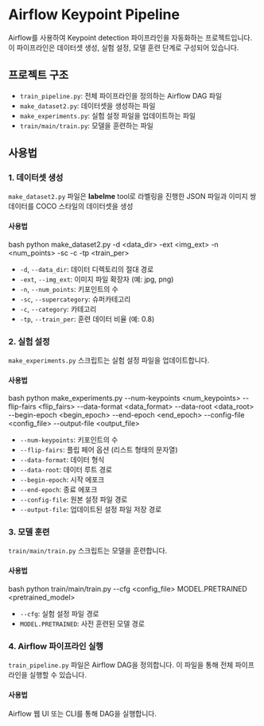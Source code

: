 # Airflow Keypoint Pipeline

Airflow를 사용하여 Keypoint detection 파이프라인을 자동화하는 프로젝트입니다. 이 파이프라인은 데이터셋 생성, 실험 설정, 모델 훈련 단계로 구성되어 있습니다.

## 프로젝트 구조

- `train_pipeline.py`: 전체 파이프라인을 정의하는 Airflow DAG 파일
- `make_dataset2.py`: 데이터셋을 생성하는 파일
- `make_experiments.py`: 실험 설정 파일을 업데이트하는 파일
- `train/main/train.py`: 모델을 훈련하는 파일


## 사용법

### 1. 데이터셋 생성

`make_dataset2.py` 파일은 **labelme** tool로 라벨링을 진행한 JSON 파일과 이미지 쌍 데이터를 COCO 스타일의 데이터셋을 생성

#### 사용법
bash
python make_dataset2.py -d <data_dir> -ext <img_ext> -n <num_points> -sc <supercategory> -c <category> -tp <train_per>
- `-d`, `--data_dir`: 데이터 디렉토리의 절대 경로
- `-ext`, `--img_ext`: 이미지 파일 확장자 (예: jpg, png)
- `-n`, `--num_points`: 키포인트의 수
- `-sc`, `--supercategory`: 슈퍼카테고리
- `-c`, `--category`: 카테고리
- `-tp`, `--train_per`: 훈련 데이터 비율 (예: 0.8)



### 2. 실험 설정

`make_experiments.py` 스크립트는 실험 설정 파일을 업데이트합니다.

#### 사용법
bash
python make_experiments.py --num-keypoints <num_keypoints> --flip-fairs <flip_fairs> --data-format <data_format> --data-root <data_root> --begin-epoch <begin_epoch> --end-epoch <end_epoch> --config-file <config_file> --output-file <output_file>


- `--num-keypoints`: 키포인트의 수
- `--flip-fairs`: 플립 페어 옵션 (리스트 형태의 문자열)
- `--data-format`: 데이터 형식
- `--data-root`: 데이터 루트 경로
- `--begin-epoch`: 시작 에포크
- `--end-epoch`: 종료 에포크
- `--config-file`: 원본 설정 파일 경로
- `--output-file`: 업데이트된 설정 파일 저장 경로

### 3. 모델 훈련

`train/main/train.py` 스크립트는 모델을 훈련합니다.

#### 사용법
bash
python train/main/train.py --cfg <config_file> MODEL.PRETRAINED <pretrained_model>

- `--cfg`: 실험 설정 파일 경로
- `MODEL.PRETRAINED`: 사전 훈련된 모델 경로

### 4. Airflow 파이프라인 실행

`train_pipeline.py` 파일은 Airflow DAG을 정의합니다. 이 파일을 통해 전체 파이프라인을 실행할 수 있습니다.

#### 사용법

Airflow 웹 UI 또는 CLI를 통해 DAG을 실행합니다.
